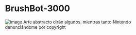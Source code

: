# BrushBot-3000
![image](https://github.com/user-attachments/assets/7f18510c-3bed-4371-8954-aa2822fb0205)
Arte abstracto dirán algunos, mientras tanto Nintendo denunciándome por copyright
